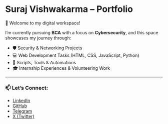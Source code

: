 # Suraj Vishwakarma – Portfolio

👋 Welcome to my digital workspace!

I’m currently pursuing **BCA** with a focus on **Cybersecurity**, and this space showcases my journey through:

- 🛡️ Security & Networking Projects  
- 💻 Web Development Tasks (HTML, CSS, JavaScript, Python)  
- 🧠 Scripts, Tools & Automations  
- 🎓 Internship Experiences & Volunteering Work

---

### 📫 Let’s Connect:

- [LinkedIn](https://www.linkedin.com/in/suraj-vishwakarma-53a642293)  
- [GitHub](https://github.com/surajrahul26)  
- [Telegram](https://t.me/surajrahul)  
- [X (Twitter)](https://x.com/Surajrahul26)
